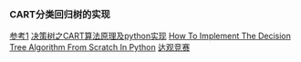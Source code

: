 ### CART分类回归树的实现

[参考1](https://zhuanlan.zhihu.com/p/32164933)
[决策树之CART算法原理及python实现](https://blog.csdn.net/LY_ysys629/article/details/72809129)
[How To Implement The Decision Tree Algorithm From Scratch In Python](https://machinelearningmastery.com/implement-decision-tree-algorithm-scratch-python/)
[达观竞赛](http://www.dcjingsai.com)